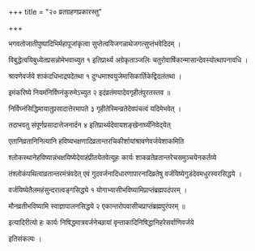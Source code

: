 +++
title = "२० व्रतग्रहणप्रकारस्तु"

+++

भगवतोजातीपुष्पादिभिर्महापूजांकृत्वा सुप्तेत्वयिजगन्नाथेजगत्सुप्तंभवेदिदम् ।

विबुद्धेत्वयिबुध्येतप्रसन्नोमेभवाच्युत १ इतिप्रार्थ्य अग्रेकृताञ्जलिः चतुरोवार्षिकान्मासान्देवस्योत्थापनावधि ।

श्रावणेवर्जये शाकंदधिभाद्रपदेतथा १ दुग्धमाश्वयुजेमासिकार्तिकेद्विदलंतथा ।

इमंकरिष्ये नियमंनिर्विघ्नंकुरुमेऽच्युत २ इदंव्रतंमयादेवगृहीतंपुरतस्तव ॥

निर्विघ्नंसिद्धिमायातुप्रसादात्तेरमापते ३ गृहीतेस्मिन्व्रतेदेवपंचत्वं यदिमेभवेत् ।

तदाभवतु संपूर्णप्रसादात्तेजनार्दन ४ इतिप्रार्थ्यदेवायशङ्खेनार्घ्यंनिवेद्‌येत्

एतानिव्रतानिनित्यानि हविष्यभक्षणादिव्रतान्तरचिकीर्शायांश्रावणेवर्जयेशाकमिति

श्लोकस्थानेहविष्यान्नंभक्षयिष्येदेवाहंप्रीतयेतवेत्यूहः कार्यः शाकव्रतेव्रतान्तरेचसमुञ्चयेनकर्तव्ये

तंश्लोकंपथित्वाव्रतान्तरमंत्रंवदेत् एवं गुदवर्जनादिधारणापारनादिव्रतेषु वर्जयिष्येगुडंदेवमधुरस्वरसिद्धये ।

वर्जयिष्येतैलमहंसुन्दरात्वङ्गसिद्ध्ये १ योगाभ्यासीभविष्यामिप्राप्तंब्रह्मपदंपरम् ।

मौनव्रतीभविष्यामि स्वाज्ञापालनसिद्धये २ एकान्तरोपवासीचप्राप्तंब्रह्मपुरंपरम् ॥

इत्यादिरीत्यो हः कार्यः निषिद्धमात्रवर्जनेच्छायां वृन्ताकादिनिषिद्धानिहरेसर्वाणिवर्जये

इतिसंकल्पः ।
